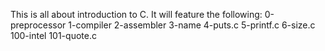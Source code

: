 This is all about introduction to C. It will feature the following:
0-preprocessor
1-compiler
2-assembler
3-name
4-puts.c
5-printf.c
6-size.c
100-intel
101-quote.c
